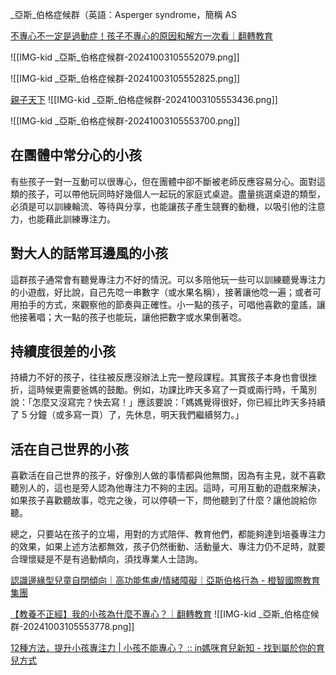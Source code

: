 _亞斯_伯格症候群（英語：Asperger syndrome，簡稱 AS



[不專心不一定是過動症！孩子不專心的原因和解方一次看｜翻轉教育](https://flipedu.parenting.com.tw/article/006867)



![[IMG-kid _亞斯_伯格症候群-20241003105552079.png]]

![[IMG-kid _亞斯_伯格症候群-20241003105552825.png]]



[親子天下](https://www.parenting.com.tw/article/5096020)
![[IMG-kid _亞斯_伯格症候群-20241003105553436.png]]


![[IMG-kid _亞斯_伯格症候群-20241003105553700.png]]


## **在團體中常分心的小孩**

有些孩子一對一互動可以很專心，但在團體中卻不斷被老師反應容易分心。面對這類的孩子，可以帶他玩同時好幾個人一起玩的家庭式桌遊。盡量挑選桌遊的類型，必須是可以訓練輪流、等待與分享，也能讓孩子產生競賽的動機，以吸引他的注意力，也能藉此訓練專注力。

## **對大人的話常耳邊風的小孩**

這群孩子通常會有聽覺專注力不好的情況。可以多陪他玩一些可以訓練聽覺專注力的小遊戲，好比說，自己先唸一串數字（或水果名稱），接著讓他唸一遍；或者可用拍手的方式，來觀察他的節奏與正確性。小一點的孩子，可唱他喜歡的童謠，讓他接著唱；大一點的孩子也能玩，讓他把數字或水果倒著唸。

## **持續度很差的小孩**

持續力不好的孩子，往往被反應沒辦法上完一整段課程。其實孩子本身也會很挫折，這時候更需要爸媽的鼓勵。例如，功課比昨天多寫了一頁或兩行時，千萬別說：「怎麼又沒寫完？快去寫！」應該要說：「媽媽覺得很好，你已經比昨天多持續了 5 分鐘（或多寫一頁）了，先休息，明天我們繼續努力。」

## **活在自己世界的小孩**

喜歡活在自己世界的孩子，好像別人做的事情都與他無關，因為有主見，就不喜歡聽別人的，這也是旁人認為他專注力不夠的主因。這時，可用互動的遊戲來解決，如果孩子喜歡聽故事，唸完之後，可以停頓一下，問他聽到了什麼？讓他說給你聽。

總之，只要站在孩子的立場，用對的方式陪伴、教育他們，都能夠達到培養專注力的效果，如果上述方法都無效，孩子仍然衝動、活動量大、專注力仍不足時，就要合理懷疑是不是有過動傾向，須找專業人士諮詢。



[認識邊緣型兒童自閉傾向｜高功能焦慮/情緒障礙｜亞斯伯格行為 - 橙智國際教育集團](https://www.smartorange.com.tw/child-education-sharing/%E8%AA%8D%E8%AD%98%E9%82%8A%E7%B7%A3%E5%9E%8B%E5%AD%A9%E7%AB%A5%E4%B8%8B%E7%AF%87/)

[【教養不正經】我的小孩為什麼不專心？｜翻轉教育](https://flipedu.parenting.com.tw/article/001987?fromid=articleend&id=006867)
![[IMG-kid _亞斯_伯格症候群-20241003105553778.png]]



[12種方法，提升小孩專注力 | 小孩不能專心？ :: in媽咪育兒新知 - 找到屬於你的育兒方式](https://www.in-parents.com/babynews/565/teach-your-child-to-focus)

